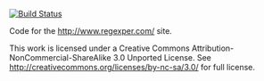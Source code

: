 [![Build Status](https://travis-ci.org/javallone/regexper.png)](https://travis-ci.org/javallone/regexper)

Code for the http://www.regexper.com/ site.

This work is licensed under a Creative Commons Attribution-NonCommercial-ShareAlike 3.0 Unported License. See http://creativecommons.org/licenses/by-nc-sa/3.0/ for full license.
